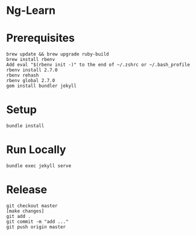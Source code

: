 Ng-Learn
========

# Prerequisites

    brew update && brew upgrade ruby-build
    brew install rbenv
    Add eval "$(rbenv init -)" to the end of ~/.zshrc or ~/.bash_profile
    rbenv install 2.7.0
    rbenv rehash
    rbenv global 2.7.0
    gem install bundler jekyll

# Setup

    bundle install

# Run Locally

    bundle exec jekyll serve

# Release

    git checkout master
    [make changes]
    git add .
    git commit -m "add ..."
    git push origin master



